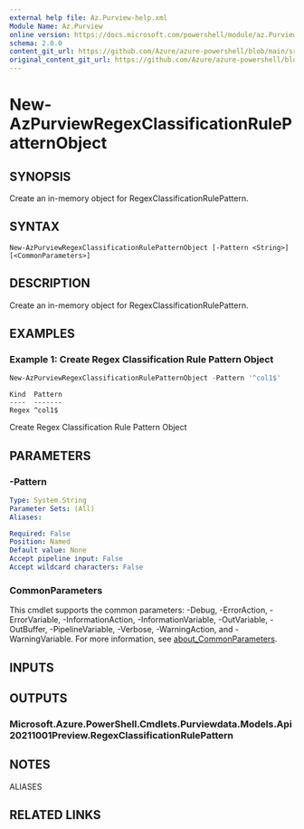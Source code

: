 ```yaml
---
external help file: Az.Purview-help.xml
Module Name: Az.Purview
online version: https://docs.microsoft.com/powershell/module/az.Purview/new-AzPurviewRegexClassificationRulePatternObject
schema: 2.0.0
content_git_url: https://github.com/Azure/azure-powershell/blob/main/src/Purview/Purview/help/New-AzPurviewRegexClassificationRulePatternObject.md
original_content_git_url: https://github.com/Azure/azure-powershell/blob/main/src/Purview/Purview/help/New-AzPurviewRegexClassificationRulePatternObject.md
---
```


# New-AzPurviewRegexClassificationRulePatternObject

## SYNOPSIS
Create an in-memory object for RegexClassificationRulePattern.

## SYNTAX

```
New-AzPurviewRegexClassificationRulePatternObject [-Pattern <String>] [<CommonParameters>]
```

## DESCRIPTION
Create an in-memory object for RegexClassificationRulePattern.

## EXAMPLES

### Example 1: Create Regex Classification Rule Pattern Object
```powershell
New-AzPurviewRegexClassificationRulePatternObject -Pattern '^col1$'
```

```output
Kind  Pattern
----  -------
Regex ^col1$
```

Create Regex Classification Rule Pattern Object

## PARAMETERS

### -Pattern

```yaml
Type: System.String
Parameter Sets: (All)
Aliases:

Required: False
Position: Named
Default value: None
Accept pipeline input: False
Accept wildcard characters: False
```

### CommonParameters
This cmdlet supports the common parameters: -Debug, -ErrorAction, -ErrorVariable, -InformationAction, -InformationVariable, -OutVariable, -OutBuffer, -PipelineVariable, -Verbose, -WarningAction, and -WarningVariable. For more information, see [about_CommonParameters](http://go.microsoft.com/fwlink/?LinkID=113216).

## INPUTS

## OUTPUTS

### Microsoft.Azure.PowerShell.Cmdlets.Purviewdata.Models.Api20211001Preview.RegexClassificationRulePattern

## NOTES

ALIASES

## RELATED LINKS
